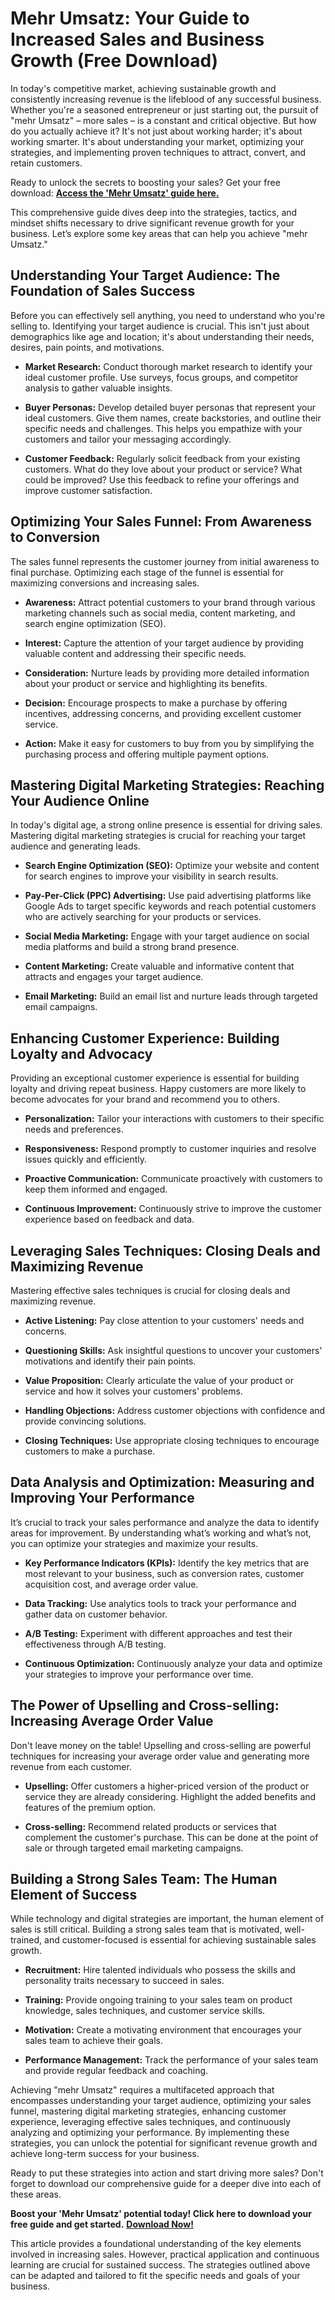 # Mehr Umsatz: Your Guide to Increased Sales and Business Growth (Free Download)

In today's competitive market, achieving sustainable growth and consistently increasing revenue is the lifeblood of any successful business. Whether you're a seasoned entrepreneur or just starting out, the pursuit of "mehr Umsatz" – more sales – is a constant and critical objective. But how do you actually achieve it? It's not just about working harder; it's about working smarter. It's about understanding your market, optimizing your strategies, and implementing proven techniques to attract, convert, and retain customers.

Ready to unlock the secrets to boosting your sales? Get your free download: [**Access the 'Mehr Umsatz' guide here.**](https://udemywork.com/mehr-umsatz)

This comprehensive guide dives deep into the strategies, tactics, and mindset shifts necessary to drive significant revenue growth for your business. Let’s explore some key areas that can help you achieve "mehr Umsatz."

## Understanding Your Target Audience: The Foundation of Sales Success

Before you can effectively sell anything, you need to understand who you're selling to. Identifying your target audience is crucial. This isn't just about demographics like age and location; it's about understanding their needs, desires, pain points, and motivations.

*   **Market Research:** Conduct thorough market research to identify your ideal customer profile. Use surveys, focus groups, and competitor analysis to gather valuable insights.

*   **Buyer Personas:** Develop detailed buyer personas that represent your ideal customers. Give them names, create backstories, and outline their specific needs and challenges. This helps you empathize with your customers and tailor your messaging accordingly.

*   **Customer Feedback:** Regularly solicit feedback from your existing customers. What do they love about your product or service? What could be improved? Use this feedback to refine your offerings and improve customer satisfaction.

## Optimizing Your Sales Funnel: From Awareness to Conversion

The sales funnel represents the customer journey from initial awareness to final purchase. Optimizing each stage of the funnel is essential for maximizing conversions and increasing sales.

*   **Awareness:** Attract potential customers to your brand through various marketing channels such as social media, content marketing, and search engine optimization (SEO).

*   **Interest:** Capture the attention of your target audience by providing valuable content and addressing their specific needs.

*   **Consideration:** Nurture leads by providing more detailed information about your product or service and highlighting its benefits.

*   **Decision:** Encourage prospects to make a purchase by offering incentives, addressing concerns, and providing excellent customer service.

*   **Action:** Make it easy for customers to buy from you by simplifying the purchasing process and offering multiple payment options.

## Mastering Digital Marketing Strategies: Reaching Your Audience Online

In today's digital age, a strong online presence is essential for driving sales. Mastering digital marketing strategies is crucial for reaching your target audience and generating leads.

*   **Search Engine Optimization (SEO):** Optimize your website and content for search engines to improve your visibility in search results.

*   **Pay-Per-Click (PPC) Advertising:** Use paid advertising platforms like Google Ads to target specific keywords and reach potential customers who are actively searching for your products or services.

*   **Social Media Marketing:** Engage with your target audience on social media platforms and build a strong brand presence.

*   **Content Marketing:** Create valuable and informative content that attracts and engages your target audience.

*   **Email Marketing:** Build an email list and nurture leads through targeted email campaigns.

## Enhancing Customer Experience: Building Loyalty and Advocacy

Providing an exceptional customer experience is essential for building loyalty and driving repeat business. Happy customers are more likely to become advocates for your brand and recommend you to others.

*   **Personalization:** Tailor your interactions with customers to their specific needs and preferences.

*   **Responsiveness:** Respond promptly to customer inquiries and resolve issues quickly and efficiently.

*   **Proactive Communication:** Communicate proactively with customers to keep them informed and engaged.

*   **Continuous Improvement:** Continuously strive to improve the customer experience based on feedback and data.

## Leveraging Sales Techniques: Closing Deals and Maximizing Revenue

Mastering effective sales techniques is crucial for closing deals and maximizing revenue.

*   **Active Listening:** Pay close attention to your customers' needs and concerns.

*   **Questioning Skills:** Ask insightful questions to uncover your customers' motivations and identify their pain points.

*   **Value Proposition:** Clearly articulate the value of your product or service and how it solves your customers' problems.

*   **Handling Objections:** Address customer objections with confidence and provide convincing solutions.

*   **Closing Techniques:** Use appropriate closing techniques to encourage customers to make a purchase.

## Data Analysis and Optimization: Measuring and Improving Your Performance

It’s crucial to track your sales performance and analyze the data to identify areas for improvement. By understanding what’s working and what’s not, you can optimize your strategies and maximize your results.

*   **Key Performance Indicators (KPIs):** Identify the key metrics that are most relevant to your business, such as conversion rates, customer acquisition cost, and average order value.

*   **Data Tracking:** Use analytics tools to track your performance and gather data on customer behavior.

*   **A/B Testing:** Experiment with different approaches and test their effectiveness through A/B testing.

*   **Continuous Optimization:** Continuously analyze your data and optimize your strategies to improve your performance over time.

## The Power of Upselling and Cross-selling: Increasing Average Order Value

Don't leave money on the table! Upselling and cross-selling are powerful techniques for increasing your average order value and generating more revenue from each customer.

*   **Upselling:** Offer customers a higher-priced version of the product or service they are already considering. Highlight the added benefits and features of the premium option.

*   **Cross-selling:** Recommend related products or services that complement the customer's purchase. This can be done at the point of sale or through targeted email marketing campaigns.

## Building a Strong Sales Team: The Human Element of Success

While technology and digital strategies are important, the human element of sales is still critical. Building a strong sales team that is motivated, well-trained, and customer-focused is essential for achieving sustainable sales growth.

*   **Recruitment:** Hire talented individuals who possess the skills and personality traits necessary to succeed in sales.

*   **Training:** Provide ongoing training to your sales team on product knowledge, sales techniques, and customer service skills.

*   **Motivation:** Create a motivating environment that encourages your sales team to achieve their goals.

*   **Performance Management:** Track the performance of your sales team and provide regular feedback and coaching.

Achieving "mehr Umsatz" requires a multifaceted approach that encompasses understanding your target audience, optimizing your sales funnel, mastering digital marketing strategies, enhancing customer experience, leveraging effective sales techniques, and continuously analyzing and optimizing your performance. By implementing these strategies, you can unlock the potential for significant revenue growth and achieve long-term success for your business.

Ready to put these strategies into action and start driving more sales? Don't forget to download our comprehensive guide for a deeper dive into each of these areas.

**Boost your 'Mehr Umsatz' potential today! Click here to download your free guide and get started.** [**Download Now!**](https://udemywork.com/mehr-umsatz)

This article provides a foundational understanding of the key elements involved in increasing sales. However, practical application and continuous learning are crucial for sustained success. The strategies outlined above can be adapted and tailored to fit the specific needs and goals of your business.
